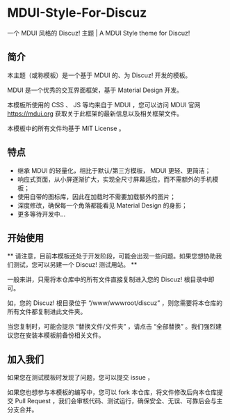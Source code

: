 # MDUI-Style-For-Discuz

一个 MDUI 风格的 Discuz! 主题 | A MDUI Style theme for Discuz!

## 简介

本主题（或称模板）是一个基于 MDUI 的、为 Discuz! 开发的模板。

MDUI 是一个优秀的交互界面框架，基于 Material Design 开发。

本模板所使用的 CSS 、 JS 等均来自于 MDUI ，您可以访问 MDUI 官网 https://mdui.org 获取关于此框架的最新信息以及相关框架文件。

本模板中的所有文件均基于 MIT License 。

## 特点

- 继承 MDUI 的轻量化，相比于默认/第三方模板， MDUI 更轻、更简洁；
- 响应式页面，从小屏逐渐扩大，实现全尺寸屏幕适应，而不需额外的手机模板；
- 使用自带的图标库，因此在加载时不需要加载额外的图片；
- 深度修改，确保每一个角落都能看见 Material Design 的身影；
- 更多等待开发中...

## 开始使用

** 请注意，目前本模板还处于开发阶段，可能会出现一些问题。如果您想协助我们测试，您可以另建一个 Discuz! 测试用站。 **

一般来讲，只需将本仓库中的所有文件直接复制进入您的 Discuz! 根目录中即可。

如，您的 Discuz! 根目录位于 “/www/wwwroot/discuz” ，则您需要将本仓库的所有文件都复制进此文件夹。

当您复制时，可能会提示 “替换文件/文件夹” ，请点击 “全部替换” 。我们强烈建议您在安装本模板前备份相关文件。

## 加入我们

如果您在测试模板时发现了问题，您可以提交 issue ，

如果您也想参与本模板的编写中，您可以 fork 本仓库，将文件修改后向本仓库提交 Pull Request ，我们会审核代码、测试运行，确保安全、无误、可靠后会与主分支合并。
